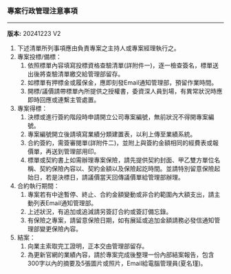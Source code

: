 ### 專案行政管理注意事項 ###
---
**版本:** 20241223 V2

1. 下述清單所列事項應由負責專案之主持人或專案經理執行之。
2. 專案投標/備標：
    1. 依照標單內容填寫投標資格查驗清單(詳附件一)，逐一檢查簽名，標單送出後將查驗清單繳交給管理部留存。
    2. 如標單有押標金或履保金，應即刻發Email通知管理部，預留作業時間。
    3. 開標/議價請帶標單內所提供之授權書，委資深人員到場，有異常狀況時應即時回應或連繫主管處置。
3. 專案得標：
    1. 決標或進行簽約階段時申請開立公司專案編號，無前狀況不得開專案編號。
    2. 專案編號開立後請填寫業績分類建置表，以利上傳至業績系統。
    3. 合約簽約，需簽審閱單(詳附件二)，並附上與簽約金額相同的經費表或報價單，再送到管理部用印。
    4. 標單或契約書上如需辦理專案保險，請先提供契約封面、甲乙雙方單位名稱、契約保險內容以、契約金額以及保險起訖時間。並請特別留意保險起始日，若是決標日，請議價當天回傳議價單給管理部辦理。
4. 合約執行期間：
    1. 專案若有中途暫停、終止、合約金額變動或非合約範圍內大額支出，請主動列表Email通知管理部。
    2. 上述狀況，有追加或追減請另簽訂合約或簽訂備忘錄。
    3. 有保險之專案，請留意保險日期，如有展延或追加金額請務必發信通知管理部變更保險內容。
5. 結案：
    1. 向業主索取完工證明，正本交由管理部留存。
    2. 為更新官網的業績內容，請於專案完成後整理一份內部結案報告，包含300字以內的摘要及5張圖片或照片，Email給電腦管理員(夏名瑾)。
